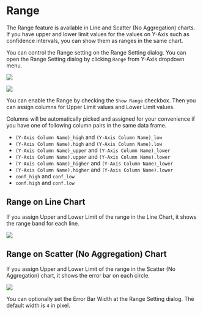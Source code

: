 # Range

The Range feature is available in Line and Scatter (No Aggregation) charts. If you have upper and lower limit values for the values on Y-Axis such as confidence intervals, you can show them as ranges in the same chart. 

You can control the Range setting on the Range Setting dialog. You can open the Range Setting dialog by clicking `Range` from Y-Axis dropdown menu.

![](images/range-toggle.png)

![](images/range-dialog.png)

You can enable the Range by checking the `Show Range` checkbox. Then you can assign columns for Upper Limit values and Lower Limit values. 

Columns will be automatically picked and assigned for your convenience if you have one of following column pairs in the same data frame. 

* `(Y-Axis Column Name)_high` and `(Y-Axis Column Name)_low`
* `(Y-Axis Column Name).high` and `(Y-Axis Column Name).low`
* `(Y-Axis Column Name)_upper` and `(Y-Axis Column Name)_lower`
* `(Y-Axis Column Name).upper` and `(Y-Axis Column Name).lower`
* `(Y-Axis Column Name)_higher` and `(Y-Axis Column Name)_lower`
* `(Y-Axis Column Name).higher` and `(Y-Axis Column Name).lower`
* `conf_high` and `conf_low`
* `conf.high` and `conf.low`


## Range on Line Chart

If you assign Upper and Lower Limit of the range in the Line Chart, it shows the range band for each line. 

![](images/range-line.png)

## Range on Scatter (No Aggregation) Chart

If you assign Upper and Lower Limit of the range in the Scatter (No Aggregation) chart, it shows the error bar on each circle. 

![](images/range-scatter.png)

You can optionally set the Error Bar Width at the Range Setting dialog. The default width is `4` in pixel.
